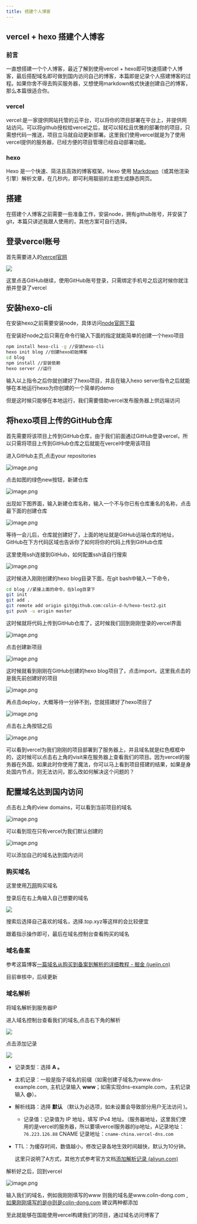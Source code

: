 ```yaml
---
title: 搭建个人博客
---
```

## vercel + hexo 搭建个人博客

### 前言

一直想搭建一个个人博客，最近了解到使用vercel + hexo即可快速搭建个人博客，最后搭配域名即可做到国内访问自己的博客，本篇即是记录个人搭建博客的过程。如果你舍不得去购买服务器，又想使用markdown格式快速创建自己的博客，那么本篇很适合你。

### vercel

vercel:是一家提供网站托管的云平台，可以将你的项目部署在平台上，并提供网站访问。可以将github授权给vercel之后，就可以轻松且优雅的部署你的项目，只需想代码一推送，项目立马就自动更新部署。这里我们使用vercel就是为了使用vercel提供的服务器，已经方便的项目管理已经自动部署功能。

### hexo

Hexo 是一个快速、简洁且高效的博客框架。Hexo 使用 [Markdown](http://daringfireball.net/projects/markdown/)（或其他渲染引擎）解析文章，在几秒内，即可利用靓丽的主题生成静态网页。

## 搭建

在搭建个人博客之前需要一些准备工作，安装node，拥有github账号，并安装了git，本篇只讲述我跟人使用的，其他方案可自行选择。

## 登录vercel账号

首先需要进入的[vercel官网](https://vercel.com/login)

![](../img/blog1_vercel_hexo/blog1_vercel_hexo_1.png)

这里点击GitHub继续，使用GitHub账号登录，只需绑定手机号之后这时候你就注册并登录了vercel

## 安装hexo-cli

在安装hexo之前需要安装node，具体访问[node官网下载]()

在安装好node之后只需在命令行输入下面的指定就能简单的创建一个hexo项目

```bash
npm install hexo-cli -g //安装hexo-cli
hexo init blog //创建hexo初始博客
cd blog
npm install //安装依赖
hexo server //运行
```

输入以上指令之后你就创建好了hexo项目，并且在输入hexo server指令之后就能够在本地运行hexo为你创建的一个简单的demo

但是这时候只能够在本地运行，我们需要借助vercel发布服务器上供远端访问

## 将hexo项目上传的GitHub仓库

首先需要将该项目上传到GitHub仓库，由于我们前面通过GitHub登录vercel，所以只需将项目上传到GitHub仓库之后就能在vercel中使用该项目

进入GitHub主页,点击your repositories

![image.png](../img/blog1_vercel_hexo/blog1_vercel_hexo_2.png)

点击如图的绿色new按钮，新建仓库

![image.png](../img/blog1_vercel_hexo/blog1_vercel_hexo_3.png)

出现如下图界面，输入新建仓库名称，输入一个不与你已有仓库重名的名称，点击最下面的创建仓库

![image.png](../img/blog1_vercel_hexo/blog1_vercel_hexo_4.png)

等待一会儿后，仓库就创建好了，上面的地址就是GitHub远端仓库的地址，GitHub在下方代码区域也告诉你了如何将你的代码上传到GitHub仓库

这里使用ssh连接到GitHub，如何配置ssh请自行搜索

![image.png](../img/blog1_vercel_hexo/blog1_vercel_hexo_5.png)

这时候进入刚刚创建的hexo blog目录下面，在git bash中输入一下命令，

```bash
cd blog //紧接上面的命令，在blog目录下
git init
git add .
git remote add origin git@github.com:colin-d-h/hexo-test2.git
git push -u origin master
```

这时候就将代码上传到GitHub仓库了，这时候我们回到刚刚登录的vercel界面

![image.png](../img/blog1_vercel_hexo/blog1_vercel_hexo_6.png)

点击创建新项目

![image.png](../img/blog1_vercel_hexo/blog1_vercel_hexo_7.png)

这时候就看到刚刚在GitHub创建的hexo blog项目了，点击import，这里我点击的是我先前创建好的项目

![image.png](../img/blog1_vercel_hexo/blog1_vercel_hexo_8.png)

再点击deploy，大概等待一分钟不到，您就搭建好了hexo项目了

![image.png](../img/blog1_vercel_hexo/blog1_vercel_hexo_9.png)

点击右上角按钮之后

![image.png](../img/blog1_vercel_hexo/blog1_vercel_hexo_10.png)

可以看到vercel为我们刚刚的项目部署到了服务器上，并且域名就是红色框框中的，这时候可以点击右上角的visit来在服务器上查看我们的项目。因为vercel的服务器在外国，如果此时你使用了魔法，你可以马上看到项目搭建的结果，如果是身处国内节点，则无法访问，那么改如何解决这个问题的？

## 配置域名达到国内访问

点击右上角的view domains，可以看到当前项目的域名

![image.png](../img/blog1_vercel_hexo/blog1_vercel_hexo_11.png)

可以看到现在只有vercel为我们默认创建的

![image.png](../img/blog1_vercel_hexo/blog1_vercel_hexo_12.png)

可以添加自己的域名达到国内访问

### 购买域名

这里使用[万网](https://wanwang.aliyun.com/)购买域名

登录后在右上角输入自己想要的域名

![](..\img\blog1_vercel_hexo\13.png)

搜索后选择自己喜欢的域名，选择.top.xyz等这样的会比较便宜

跟着指示操作即可，最后在域名控制台查看购买的域名

### 域名备案

参考这篇博客[一篇域名从购买到备案到解析的详细教程 - 掘金 (juejin.cn)](https://juejin.cn/post/7052257775270756366)

目前审核中，后续更新

### 域名解析

将域名解析到服务器IP

进入域名控制台查看我们的域名,点击右下角的解析

![](..\img\blog1_vercel_hexo\14.png)

点击添加记录

![](..\img\blog1_vercel_hexo\15.png)

- 记录类型：选择 **A 。**

- 主机记录：一般是指子域名的前缀（如需创建子域名为www.dns-example.com, 主机记录输入 **www**；如需实现dns-example.com，主机记录输入 **@**）。

- 解析线路：选择 **默认** （默认为必选项，如未设置会导致部分用户无法访问 )。

  - 记录值：记录值为 IP 地址，填写 IPv4 地址。（服务器地址，这里我们使用的是vercel的服务器，所以要填vercel服务器的ip地址，A记录地址：`76.223.126.88` CNAME 记录地址：`cname-china.vercel-dns.com`

- TTL：为缓存时间，数值越小，修改记录各地生效时间越快，默认为10分钟。

  这里只说明了A方式，其他方式参考官方文档[添加解析记录 (aliyun.com)](https://help.aliyun.com/document_detail/29725.html?spm=a2c1d.8251892.help.dexternal.49ea5b76h7HreQ)

解析好之后，回到vercel

![image.png](../img/blog1_vercel_hexo/blog1_vercel_hexo_12.png)

输入我们的域名，例如我刚刚填写的www 则我的域名是www.colin-dong.com , 如果刚刚填写的是@则是colin-dong.com 建议两种都添加

至此就能够在国能使用vercel构建我们的项目，通过域名访问博客了
